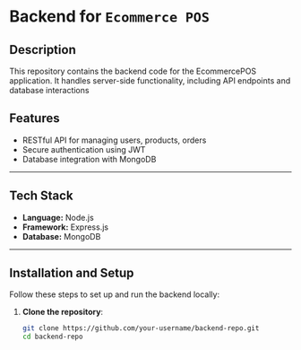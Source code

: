 # Backend for `Ecommerce POS`

## Description
This repository contains the backend code for the EcommercePOS application. It handles server-side functionality, including API endpoints and database interactions

## Features
- RESTful API for managing users, products, orders
- Secure authentication using JWT
- Database integration with MongoDB

---

## Tech Stack
- **Language:** Node.js
- **Framework:** Express.js
- **Database:** MongoDB

---

## Installation and Setup
Follow these steps to set up and run the backend locally:

1. **Clone the repository**:
   ```bash
   git clone https://github.com/your-username/backend-repo.git
   cd backend-repo
